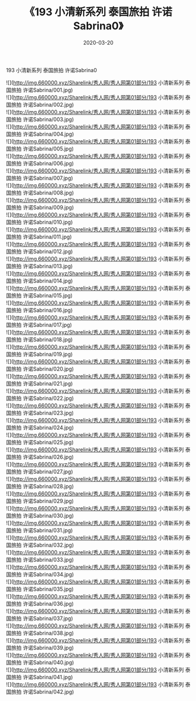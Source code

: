 ﻿---
layout: post
title:  《193 小清新系列 泰国旅拍 许诺Sabrina0》
date:   2020-03-20
img: http://img.660000.xyz/Sharelink/秀人网/秀人网第01部分/193 小清新系列 泰国旅拍 许诺Sabrina0/000.jpg
categories: [美女, 清纯, 唯美]
---

193 小清新系列 泰国旅拍 许诺Sabrina0

  ![](http://img.660000.xyz/Sharelink/秀人网/秀人网第01部分/193 小清新系列 泰国旅拍 许诺Sabrina/001.jpg) <br> ![](http://img.660000.xyz/Sharelink/秀人网/秀人网第01部分/193 小清新系列 泰国旅拍 许诺Sabrina/002.jpg) <br> ![](http://img.660000.xyz/Sharelink/秀人网/秀人网第01部分/193 小清新系列 泰国旅拍 许诺Sabrina/003.jpg) <br> ![](http://img.660000.xyz/Sharelink/秀人网/秀人网第01部分/193 小清新系列 泰国旅拍 许诺Sabrina/004.jpg) <br> ![](http://img.660000.xyz/Sharelink/秀人网/秀人网第01部分/193 小清新系列 泰国旅拍 许诺Sabrina/005.jpg) <br> ![](http://img.660000.xyz/Sharelink/秀人网/秀人网第01部分/193 小清新系列 泰国旅拍 许诺Sabrina/006.jpg) <br> ![](http://img.660000.xyz/Sharelink/秀人网/秀人网第01部分/193 小清新系列 泰国旅拍 许诺Sabrina/007.jpg) <br> ![](http://img.660000.xyz/Sharelink/秀人网/秀人网第01部分/193 小清新系列 泰国旅拍 许诺Sabrina/008.jpg) <br> ![](http://img.660000.xyz/Sharelink/秀人网/秀人网第01部分/193 小清新系列 泰国旅拍 许诺Sabrina/009.jpg) <br> ![](http://img.660000.xyz/Sharelink/秀人网/秀人网第01部分/193 小清新系列 泰国旅拍 许诺Sabrina/010.jpg) <br> ![](http://img.660000.xyz/Sharelink/秀人网/秀人网第01部分/193 小清新系列 泰国旅拍 许诺Sabrina/011.jpg) <br> ![](http://img.660000.xyz/Sharelink/秀人网/秀人网第01部分/193 小清新系列 泰国旅拍 许诺Sabrina/012.jpg) <br> ![](http://img.660000.xyz/Sharelink/秀人网/秀人网第01部分/193 小清新系列 泰国旅拍 许诺Sabrina/013.jpg) <br> ![](http://img.660000.xyz/Sharelink/秀人网/秀人网第01部分/193 小清新系列 泰国旅拍 许诺Sabrina/014.jpg) <br> ![](http://img.660000.xyz/Sharelink/秀人网/秀人网第01部分/193 小清新系列 泰国旅拍 许诺Sabrina/015.jpg) <br> ![](http://img.660000.xyz/Sharelink/秀人网/秀人网第01部分/193 小清新系列 泰国旅拍 许诺Sabrina/016.jpg) <br> ![](http://img.660000.xyz/Sharelink/秀人网/秀人网第01部分/193 小清新系列 泰国旅拍 许诺Sabrina/017.jpg) <br> ![](http://img.660000.xyz/Sharelink/秀人网/秀人网第01部分/193 小清新系列 泰国旅拍 许诺Sabrina/018.jpg) <br> ![](http://img.660000.xyz/Sharelink/秀人网/秀人网第01部分/193 小清新系列 泰国旅拍 许诺Sabrina/019.jpg) <br> ![](http://img.660000.xyz/Sharelink/秀人网/秀人网第01部分/193 小清新系列 泰国旅拍 许诺Sabrina/020.jpg) <br> ![](http://img.660000.xyz/Sharelink/秀人网/秀人网第01部分/193 小清新系列 泰国旅拍 许诺Sabrina/021.jpg) <br> ![](http://img.660000.xyz/Sharelink/秀人网/秀人网第01部分/193 小清新系列 泰国旅拍 许诺Sabrina/022.jpg) <br> ![](http://img.660000.xyz/Sharelink/秀人网/秀人网第01部分/193 小清新系列 泰国旅拍 许诺Sabrina/023.jpg) <br> ![](http://img.660000.xyz/Sharelink/秀人网/秀人网第01部分/193 小清新系列 泰国旅拍 许诺Sabrina/024.jpg) <br> ![](http://img.660000.xyz/Sharelink/秀人网/秀人网第01部分/193 小清新系列 泰国旅拍 许诺Sabrina/025.jpg) <br> ![](http://img.660000.xyz/Sharelink/秀人网/秀人网第01部分/193 小清新系列 泰国旅拍 许诺Sabrina/026.jpg) <br> ![](http://img.660000.xyz/Sharelink/秀人网/秀人网第01部分/193 小清新系列 泰国旅拍 许诺Sabrina/027.jpg) <br> ![](http://img.660000.xyz/Sharelink/秀人网/秀人网第01部分/193 小清新系列 泰国旅拍 许诺Sabrina/028.jpg) <br> ![](http://img.660000.xyz/Sharelink/秀人网/秀人网第01部分/193 小清新系列 泰国旅拍 许诺Sabrina/029.jpg) <br> ![](http://img.660000.xyz/Sharelink/秀人网/秀人网第01部分/193 小清新系列 泰国旅拍 许诺Sabrina/030.jpg) <br> ![](http://img.660000.xyz/Sharelink/秀人网/秀人网第01部分/193 小清新系列 泰国旅拍 许诺Sabrina/031.jpg) <br> ![](http://img.660000.xyz/Sharelink/秀人网/秀人网第01部分/193 小清新系列 泰国旅拍 许诺Sabrina/032.jpg) <br> ![](http://img.660000.xyz/Sharelink/秀人网/秀人网第01部分/193 小清新系列 泰国旅拍 许诺Sabrina/033.jpg) <br> ![](http://img.660000.xyz/Sharelink/秀人网/秀人网第01部分/193 小清新系列 泰国旅拍 许诺Sabrina/034.jpg) <br> ![](http://img.660000.xyz/Sharelink/秀人网/秀人网第01部分/193 小清新系列 泰国旅拍 许诺Sabrina/035.jpg) <br> ![](http://img.660000.xyz/Sharelink/秀人网/秀人网第01部分/193 小清新系列 泰国旅拍 许诺Sabrina/036.jpg) <br> ![](http://img.660000.xyz/Sharelink/秀人网/秀人网第01部分/193 小清新系列 泰国旅拍 许诺Sabrina/037.jpg) <br> ![](http://img.660000.xyz/Sharelink/秀人网/秀人网第01部分/193 小清新系列 泰国旅拍 许诺Sabrina/038.jpg) <br> ![](http://img.660000.xyz/Sharelink/秀人网/秀人网第01部分/193 小清新系列 泰国旅拍 许诺Sabrina/039.jpg) <br> ![](http://img.660000.xyz/Sharelink/秀人网/秀人网第01部分/193 小清新系列 泰国旅拍 许诺Sabrina/040.jpg) <br> ![](http://img.660000.xyz/Sharelink/秀人网/秀人网第01部分/193 小清新系列 泰国旅拍 许诺Sabrina/041.jpg) <br> ![](http://img.660000.xyz/Sharelink/秀人网/秀人网第01部分/193 小清新系列 泰国旅拍 许诺Sabrina/042.jpg) <br>